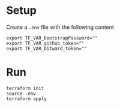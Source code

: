 # Setup

Create a `.env` file with the following content

```
export TF_VAR_bootstrapPassword=""
export TF_VAR_github_token=""
export TF_VAR_bitward_token=""
```

# Run

```
terraform init
source .env
terraform apply
```
